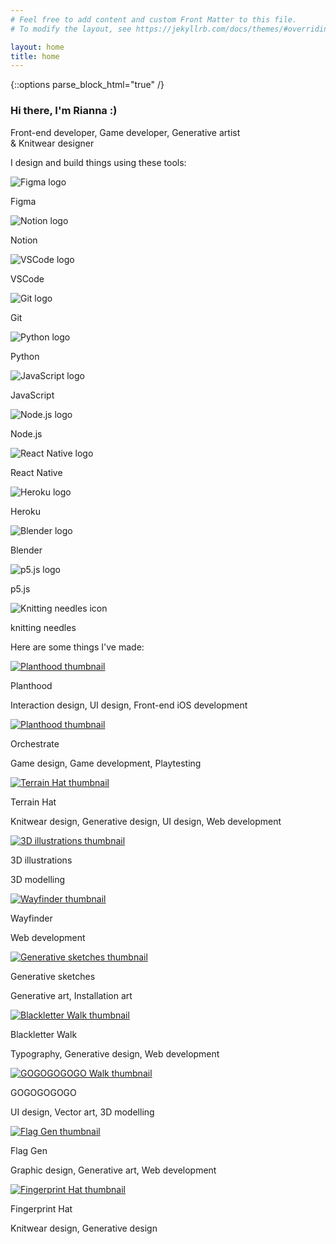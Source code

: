 ```yaml
---
# Feel free to add content and custom Front Matter to this file.
# To modify the layout, see https://jekyllrb.com/docs/themes/#overriding-theme-defaults

layout: home
title: home
---
```

{::options parse_block_html="true" /}

<div class="col-12 offset-sm-0 col-md-8 offset-md-2 col-lg-6 offset-lg-3 vertical-center">

<div id="about" class="mb-5">

### Hi there, I'm&nbsp;Rianna :)

Front-end&nbsp;developer, Game&nbsp;developer, Generative&nbsp;artist &&nbsp;Knitwear&nbsp;designer

</div>
<div class="pt-3 mb-5">

I design and build things using these tools:

<div id="badges" class="row mt-5">

<div class="col-3 col-sm-2 text-center">

![Figma logo](../assets/images/badges/figmalogo.png)

Figma

</div>
<div class="col-3 col-sm-2 text-center">

![Notion logo](../assets/images/badges/notionlogo.png)

Notion

</div>
<div class="col-3 col-sm-2 text-center">

![VSCode logo](../assets/images/badges/vscodelogo.png)

VSCode

</div>
<div class="col-3 col-sm-2 text-center">

![Git logo](../assets/images/badges/gitlogo.png)

Git

</div>
<div class="col-3 col-sm-2 text-center">

![Python logo](../assets/images/badges/pythonlogo.png)

Python

</div>
<div class="col-3 col-sm-2 text-center">

![JavaScript logo](../assets/images/badges/javascriptlogo.png)

JavaScript

</div>
<div class="col-3 col-sm-2 text-center">

![Node.js logo](../assets/images/badges/nodejslogo.png)

Node.js

</div>
<div class="col-3 col-sm-2 text-center">

![React Native logo](../assets/images/badges/reactlogo.png)

React Native

</div>
<div class="col-3 col-sm-2 text-center">

![Heroku logo](../assets/images/badges/herokulogo.png)

Heroku

</div>
<div class="col-3 col-sm-2 text-center">

![Blender logo](../assets/images/badges/blenderlogo.png)

Blender

</div>
<div class="col-3 col-sm-2 text-center">

![p5.js logo](../assets/images/badges/p5jslogo.png)

p5.js

</div>
<div class="col-3 col-sm-2 text-center">

![Knitting needles icon](../assets/images/badges/knittinglogo.png)

knitting needles

</div>

</div>

</div>
<div id="projects" class="mb-5">

Here are some things I've made:

</div>

</div>
<div class="col-12">
<div class="row">

<div class="col-12 col-md-6 col-lg-4 mb-5">

[![Planthood thumbnail](../assets/images/planthoodthumbnail.png)](planthood)

Planthood

Interaction design, UI design, Front-end iOS development

</div>
<div class="col-12 col-md-6 col-lg-4 mb-5">

[![Planthood thumbnail](../assets/images/orchestratethumbnail.gif)](orchestrate)

Orchestrate

Game design, Game development, Playtesting

</div>
<div class="col-12 col-md-6 col-lg-4 mb-5">

[![Terrain Hat thumbnail](../assets/images/terrainhatthumbnail.png)](about-terrain-hat)

Terrain Hat

Knitwear design, Generative design, UI design, Web development

</div>
<div class="col-12 col-md-6 col-lg-4 mb-5">

[![3D illustrations thumbnail](../assets/images/3dillustrationsthumbnail.png)](3d-illustrations)

3D illustrations

3D modelling

</div>
<div class="col-12 col-md-6 col-lg-4 mb-5">

[![Wayfinder thumbnail](../assets/images/wayfinderthumbnail.png)](about-wayfinder)

Wayfinder

Web development

</div>
<div class="col-12 col-md-6 col-lg-4 mb-5">

[![Generative sketches thumbnail](../assets/images/generativesketchesthumbnail.gif)](generative-sketches)

Generative sketches

Generative art, Installation art

</div>
<div class="col-12 col-md-6 col-lg-4 mb-5">

[![Blackletter Walk thumbnail](../assets/images/blackletterwalkthumbnail.gif)](blackletter-walk)

Blackletter Walk

Typography, Generative design, Web development

</div>
<div class="col-12 col-md-6 col-lg-4 mb-5">

[![GOGOGOGOGO Walk thumbnail](../assets/images/gogogogogothumbnail.png)](gogogogogo)

GOGOGOGOGO

UI design, Vector art, 3D modelling

</div>
<div class="col-12 col-md-6 col-lg-4 mb-5">

[![Flag Gen thumbnail](../assets/images/flaggenthumbnail.png)](flag-gen)

Flag Gen

Graphic design, Generative art, Web development

</div>
<div class="col-12 col-md-6 col-lg-4 mb-5">

[![Fingerprint Hat thumbnail](../assets/images/fingerprinthatthumbnail.png)](fingerprint-hat)

Fingerprint Hat

Knitwear design, Generative design

</div>
</div>
</div>
